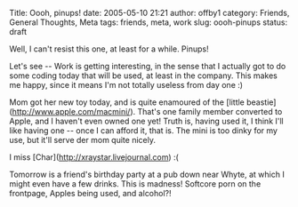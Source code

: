 Title: Oooh, pinups!
date: 2005-05-10 21:21
author: offby1
category: Friends, General Thoughts, Meta
tags: friends, meta, work
slug: oooh-pinups
status: draft

Well, I can\'t resist this one, at least for a while. Pinups!

Let\'s see \-- Work is getting interesting, in the sense that I actually got to do some coding today that will be used, at least in the company. This makes me happy, since it means I\'m not totally useless from day one :)

Mom got her new toy today, and is quite enamoured of the \[little beastie\](<http://www.apple.com/macmini/>). That\'s one family member converted to Apple, and I haven\'t even owned one yet! Truth is, having used it, I think I\'ll like having one \-- once I can afford it, that is. The mini is too dinky for my use, but it\'ll serve der mom quite nicely.

I miss \[Char\](<http://xraystar.livejournal.com>) :(

Tomorrow is a friend\'s birthday party at a pub down near Whyte, at which I might even have a few drinks. This is madness! Softcore porn on the frontpage, Apples being used, and alcohol?!

